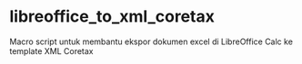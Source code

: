 # libreoffice_to_xml_coretax
Macro script untuk membantu ekspor dokumen excel di LibreOffice Calc ke template XML Coretax
